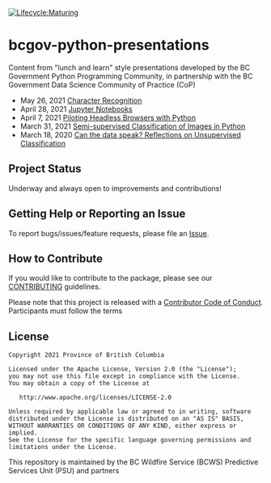 [![Lifecycle:Maturing](https://img.shields.io/badge/Lifecycle-Maturing-007EC6)](<Redirect-URL>)
# bcgov-python-presentations
Content from "lunch and learn" style presentations developed by the BC Government Python Programming Community, in partnership with the BC Government Data Science Community of Practice (CoP)

* May 26, 2021 [Character Recognition](https://github.com/bcgov/bcgov-python-presentations/tree/master/presentations/20210526_simple_character_recognition)
* April 28, 2021 [Jupyter Notebooks](https://github.com/bcgov/bcgov-python-presentations/tree/master/presentations/Jupyter%20Notebooks%20-%202021-04-28)
* April 7, 2021 [Piloting Headless Browsers with Python](presentations/20210407_taylor_headless_browsers)
* March 31, 2021 [Semi-supervised Classification of Images in Python](presentations/20210331_semi-supervised_classification_python/20210331_semisupervised_classification_in_python.pdf)
* March 18, 2020 [Can the data speak? Reflections on Unsupervised Classification](https://github.com/bcgov/bcgov-python-presentations/tree/master/presentations/20200318_richardson_unsupervised_classification)

## Project Status
Underway and always open to improvements and contributions!

## Getting Help or Reporting an Issue

To report bugs/issues/feature requests, please file an
[Issue](https://github.com/bcgov/bcgov-python-presentations/issues/).

## How to Contribute

If you would like to contribute to the package, please see our
[CONTRIBUTING](CONTRIBUTING.md) guidelines.

Please note that this project is released with a [Contributor Code of
Conduct](CODE_OF_CONDUCT.md). Participants must follow the terms

## License

    Copyright 2021 Province of British Columbia

    Licensed under the Apache License, Version 2.0 (the "License");
    you may not use this file except in compliance with the License.
    You may obtain a copy of the License at

       http://www.apache.org/licenses/LICENSE-2.0

    Unless required by applicable law or agreed to in writing, software
    distributed under the License is distributed on an "AS IS" BASIS,
    WITHOUT WARRANTIES OR CONDITIONS OF ANY KIND, either express or implied.
    See the License for the specific language governing permissions and
    limitations under the License.

This repository is maintained by the BC Wildfire Service (BCWS) Predictive Services Unit (PSU) and partners
